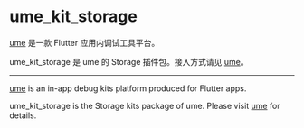 # ume_kit_storage

[ume](https://pub.dev/packages/ume) 是一款 Flutter 应用内调试工具平台。

ume_kit_storage 是 ume 的 Storage 插件包。接入方式请见 [ume](https://pub.dev/packages/ume)。

---

[ume](https://pub.dev/packages/ume) is an in-app debug kits platform produced for Flutter apps.

ume_kit_storage is the Storage kits package of ume. Please visit [ume](https://pub.dev/packages/ume) for details.
